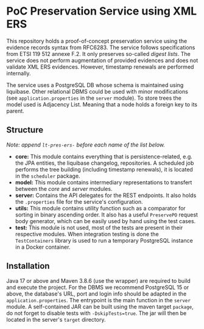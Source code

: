 # PoC Preservation Service using XML ERS 

This repository holds a proof-of-concept preservation service using the evidence records syntax from RFC6283.
The service follows specifications from ETSI 119 512 annexe F.2. It only preserves so-called *digest lists*.
The service does not perform augmentation of provided evidences and does not validate XML ERS evidences.
However, timestamp renewals are performed internally.

The service uses a PostgreSQL DB whose schema is maintained using liquibase. Other relational DBMS could be used with minor modifications (see ```application.properties``` in the ``server`` module).
To store trees the model used is Adjacency List. Meaning that a node holds a foreign key to its parent.

## Structure

*Note: append ``lt-pres-ers-`` before each name of the list below.*

* **core:** This module contains everything that is persistence-related, e.g. the JPA entities, the liquibase changelog, repositories. A scheduled job performs the tree building (including timestamp renewals), it is located in the ``scheduler`` package.
* **model:** This module contains intermediary representations to transfert between the *core* and *server* modules.
* **server:** Contains the API delegates for the REST endpoints. It also holds the ``.properties`` file for the service's configuration.
* **utils:** This module contains utility function such as a comparator for sorting in binary ascending order. It also has a useful ``PreservePO`` request body generator, which can be easily used by hand using the test cases.
* **test:** This module is not used, most of the tests are present in their respective modules. When integration testing is done the ``TestContainers`` library is used to run a temporary PostgreSQL instance in a Docker container. 

## Installation

Java 17 or above and Maven 3.8.6 (use the wrapper) are required to build and execute the project. For the DBMS we recommend PostgreSQL 15 or above, the database's URL, port and login info should be adapted in the ```application.properties```. 
The entrypoint is the main function in the ``server`` module.
A self-contained JAR can be built using the maven target ``package``, do not forget to disable tests with `-DskipTests=true`. The jar will then be located in the server's `target` directory.
